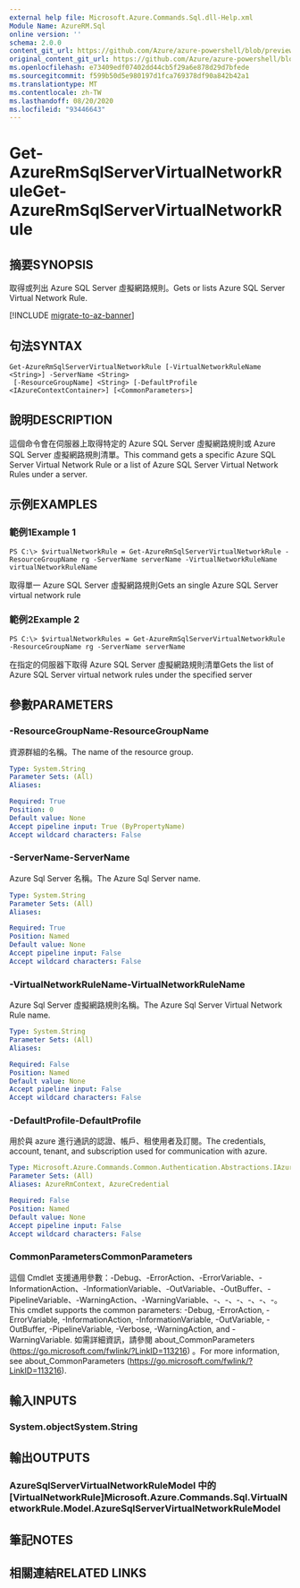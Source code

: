 ```yaml
---
external help file: Microsoft.Azure.Commands.Sql.dll-Help.xml
Module Name: AzureRM.Sql
online version: ''
schema: 2.0.0
content_git_url: https://github.com/Azure/azure-powershell/blob/preview/src/ResourceManager/Sql/Commands.Sql/help/Get-AzureRmSqlServerVirtualNetworkRule.md
original_content_git_url: https://github.com/Azure/azure-powershell/blob/preview/src/ResourceManager/Sql/Commands.Sql/help/Get-AzureRmSqlServerVirtualNetworkRule.md
ms.openlocfilehash: e73409edf07402dd44cb5f29a6e878d29d7bfede
ms.sourcegitcommit: f599b50d5e980197d1fca769378df90a842b42a1
ms.translationtype: MT
ms.contentlocale: zh-TW
ms.lasthandoff: 08/20/2020
ms.locfileid: "93446643"
---
```

# <span data-ttu-id="a29f4-101">Get-AzureRmSqlServerVirtualNetworkRule</span><span class="sxs-lookup"><span data-stu-id="a29f4-101">Get-AzureRmSqlServerVirtualNetworkRule</span></span>

## <span data-ttu-id="a29f4-102">摘要</span><span class="sxs-lookup"><span data-stu-id="a29f4-102">SYNOPSIS</span></span>
<span data-ttu-id="a29f4-103">取得或列出 Azure SQL Server 虛擬網路規則。</span><span class="sxs-lookup"><span data-stu-id="a29f4-103">Gets or lists Azure SQL Server Virtual Network Rule.</span></span>

[!INCLUDE [migrate-to-az-banner](../../includes/migrate-to-az-banner.md)]

## <span data-ttu-id="a29f4-104">句法</span><span class="sxs-lookup"><span data-stu-id="a29f4-104">SYNTAX</span></span>

```
Get-AzureRmSqlServerVirtualNetworkRule [-VirtualNetworkRuleName <String>] -ServerName <String>
 [-ResourceGroupName] <String> [-DefaultProfile <IAzureContextContainer>] [<CommonParameters>]
```

## <span data-ttu-id="a29f4-105">說明</span><span class="sxs-lookup"><span data-stu-id="a29f4-105">DESCRIPTION</span></span>
<span data-ttu-id="a29f4-106">這個命令會在伺服器上取得特定的 Azure SQL Server 虛擬網路規則或 Azure SQL Server 虛擬網路規則清單。</span><span class="sxs-lookup"><span data-stu-id="a29f4-106">This command gets a specific Azure SQL Server Virtual Network Rule or a list of Azure SQL Server Virtual Network Rules under a server.</span></span>

## <span data-ttu-id="a29f4-107">示例</span><span class="sxs-lookup"><span data-stu-id="a29f4-107">EXAMPLES</span></span>

### <span data-ttu-id="a29f4-108">範例1</span><span class="sxs-lookup"><span data-stu-id="a29f4-108">Example 1</span></span>
```
PS C:\> $virtualNetworkRule = Get-AzureRmSqlServerVirtualNetworkRule -ResourceGroupName rg -ServerName serverName -VirtualNetworkRuleName virtualNetworkRuleName
```

<span data-ttu-id="a29f4-109">取得單一 Azure SQL Server 虛擬網路規則</span><span class="sxs-lookup"><span data-stu-id="a29f4-109">Gets an single Azure SQL Server virtual network rule</span></span>

### <span data-ttu-id="a29f4-110">範例2</span><span class="sxs-lookup"><span data-stu-id="a29f4-110">Example 2</span></span>
```
PS C:\> $virtualNetworkRules = Get-AzureRmSqlServerVirtualNetworkRule -ResourceGroupName rg -ServerName serverName
```

<span data-ttu-id="a29f4-111">在指定的伺服器下取得 Azure SQL Server 虛擬網路規則清單</span><span class="sxs-lookup"><span data-stu-id="a29f4-111">Gets the list of Azure SQL Server virtual network rules under the specified server</span></span>

## <span data-ttu-id="a29f4-112">參數</span><span class="sxs-lookup"><span data-stu-id="a29f4-112">PARAMETERS</span></span>

### <span data-ttu-id="a29f4-113">-ResourceGroupName</span><span class="sxs-lookup"><span data-stu-id="a29f4-113">-ResourceGroupName</span></span>
<span data-ttu-id="a29f4-114">資源群組的名稱。</span><span class="sxs-lookup"><span data-stu-id="a29f4-114">The name of the resource group.</span></span>

```yaml
Type: System.String
Parameter Sets: (All)
Aliases: 

Required: True
Position: 0
Default value: None
Accept pipeline input: True (ByPropertyName)
Accept wildcard characters: False
```

### <span data-ttu-id="a29f4-115">-ServerName</span><span class="sxs-lookup"><span data-stu-id="a29f4-115">-ServerName</span></span>
<span data-ttu-id="a29f4-116">Azure Sql Server 名稱。</span><span class="sxs-lookup"><span data-stu-id="a29f4-116">The Azure Sql Server name.</span></span>

```yaml
Type: System.String
Parameter Sets: (All)
Aliases: 

Required: True
Position: Named
Default value: None
Accept pipeline input: False
Accept wildcard characters: False
```

### <span data-ttu-id="a29f4-117">-VirtualNetworkRuleName</span><span class="sxs-lookup"><span data-stu-id="a29f4-117">-VirtualNetworkRuleName</span></span>
<span data-ttu-id="a29f4-118">Azure Sql Server 虛擬網路規則名稱。</span><span class="sxs-lookup"><span data-stu-id="a29f4-118">The Azure Sql Server Virtual Network Rule name.</span></span>

```yaml
Type: System.String
Parameter Sets: (All)
Aliases: 

Required: False
Position: Named
Default value: None
Accept pipeline input: False
Accept wildcard characters: False
```

### <span data-ttu-id="a29f4-119">-DefaultProfile</span><span class="sxs-lookup"><span data-stu-id="a29f4-119">-DefaultProfile</span></span>
<span data-ttu-id="a29f4-120">用於與 azure 進行通訊的認證、帳戶、租使用者及訂閱。</span><span class="sxs-lookup"><span data-stu-id="a29f4-120">The credentials, account, tenant, and subscription used for communication with azure.</span></span>

```yaml
Type: Microsoft.Azure.Commands.Common.Authentication.Abstractions.IAzureContextContainer
Parameter Sets: (All)
Aliases: AzureRmContext, AzureCredential

Required: False
Position: Named
Default value: None
Accept pipeline input: False
Accept wildcard characters: False
```

### <span data-ttu-id="a29f4-121">CommonParameters</span><span class="sxs-lookup"><span data-stu-id="a29f4-121">CommonParameters</span></span>
<span data-ttu-id="a29f4-122">這個 Cmdlet 支援通用參數：-Debug、-ErrorAction、-ErrorVariable、-InformationAction、-InformationVariable、-OutVariable、-OutBuffer、-PipelineVariable、-WarningAction、-WarningVariable、-、-、-、-、-、-。</span><span class="sxs-lookup"><span data-stu-id="a29f4-122">This cmdlet supports the common parameters: -Debug, -ErrorAction, -ErrorVariable, -InformationAction, -InformationVariable, -OutVariable, -OutBuffer, -PipelineVariable, -Verbose, -WarningAction, and -WarningVariable.</span></span> <span data-ttu-id="a29f4-123">如需詳細資訊，請參閱 about_CommonParameters (https://go.microsoft.com/fwlink/?LinkID=113216) 。</span><span class="sxs-lookup"><span data-stu-id="a29f4-123">For more information, see about_CommonParameters (https://go.microsoft.com/fwlink/?LinkID=113216).</span></span>

## <span data-ttu-id="a29f4-124">輸入</span><span class="sxs-lookup"><span data-stu-id="a29f4-124">INPUTS</span></span>

### <span data-ttu-id="a29f4-125">System.object</span><span class="sxs-lookup"><span data-stu-id="a29f4-125">System.String</span></span>

## <span data-ttu-id="a29f4-126">輸出</span><span class="sxs-lookup"><span data-stu-id="a29f4-126">OUTPUTS</span></span>

### <span data-ttu-id="a29f4-127">AzureSqlServerVirtualNetworkRuleModel 中的 [VirtualNetworkRule]</span><span class="sxs-lookup"><span data-stu-id="a29f4-127">Microsoft.Azure.Commands.Sql.VirtualNetworkRule.Model.AzureSqlServerVirtualNetworkRuleModel</span></span>

## <span data-ttu-id="a29f4-128">筆記</span><span class="sxs-lookup"><span data-stu-id="a29f4-128">NOTES</span></span>

## <span data-ttu-id="a29f4-129">相關連結</span><span class="sxs-lookup"><span data-stu-id="a29f4-129">RELATED LINKS</span></span>

